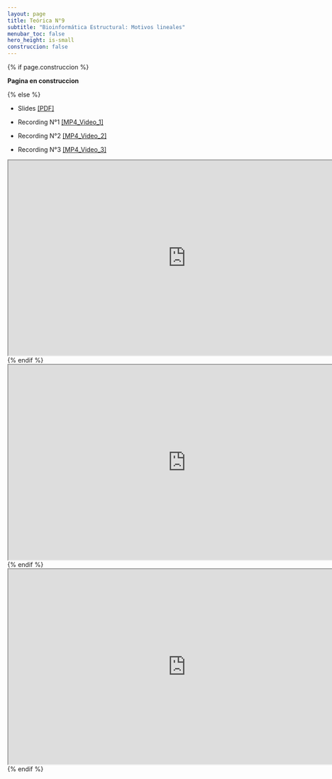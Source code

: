 ```yaml
---
layout: page
title: Teórica N°9
subtitle: "Bioinformática Estructural: Motivos lineales"
menubar_toc: false
hero_height: is-small
construccion: false
---
```


{% if page.construccion %}

**Pagina en construccion**

{% else %}

- Slides [[PDF]](https://drive.google.com/file/d/1L25MQgrTzazug1IdseXmRXGojjvs1DYV/view?usp=sharing)

- Recording N°1 [[MP4_Video_1]](https://drive.google.com/file/d/1NgQREIEcfs7BD9QzxOm9Dj5bv2oV1Vev/view?usp=sharing)
- Recording N°2 [[MP4_Video_2]](https://drive.google.com/file/d/1rPMJKiMINmjbIwmKqCLjolb6QaKv5KcD/view?usp=sharing)
- Recording N°3 [[MP4_Video_3]](https://drive.google.com/file/d/1Y5zLyF7LsDC6VlEXc5r69v_h-oQXw9fB/view?usp=sharing)

<iframe src="https://drive.google.com/file/d/1NgQREIEcfs7BD9QzxOm9Dj5bv2oV1Vev/preview" width="800" height="440"></iframe>
{% endif %}

<iframe src="https://drive.google.com/file/d/1rPMJKiMINmjbIwmKqCLjolb6QaKv5KcD/preview" width="800" height="440"></iframe>
{% endif %}

<iframe src="https://drive.google.com/file/d/1Y5zLyF7LsDC6VlEXc5r69v_h-oQXw9fB/preview" width="800" height="440"></iframe>
{% endif %}
